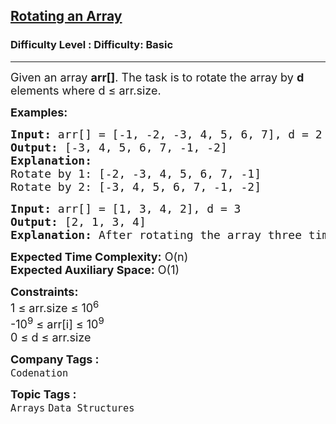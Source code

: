 <h2><a href="https://www.geeksforgeeks.org/problems/reversal-algorithm5340/1?page=2&category=Arrays&status=unsolved&sortBy=submissions">Rotating an Array</a></h2><h3>Difficulty Level : Difficulty: Basic</h3><hr><div class="problems_problem_content__Xm_eO"><p><span style="font-size: 18px;">Given an array <strong>arr[]</strong>. The task is to rotate the array by <strong>d</strong> elements where d&nbsp;</span><span style="font-size: 18px;">≤</span><span style="font-size: 18px;"> arr.size</span><span style="font-size: 18px;">.</span></p>
<p><span style="font-size: 18px;"><strong>Examples:</strong></span></p>
<pre><span style="font-size: 18px;"><strong>Input: </strong>arr[] = [-1, -2, -3, 4, 5, 6, 7], d = 2
<strong>Output:</strong> [-3, 4, 5, 6, 7, -1, -2]
<strong>Explanation:</strong> <br>Rotate by 1: [-2, -3, 4, 5, 6, 7, -1]<br>Rotate by 2: [-3, 4, 5, 6, 7, -1, -2]</span>
</pre>
<pre><span style="font-size: 18px;"><strong>Input: </strong>arr[] = [1, 3, 4, 2], d = 3 <br></span><span style="font-size: 18px;"><strong>Output:</strong> [2, 1, 3, 4]<br><strong>Explanation: </strong>After rotating the array three times, the first three elements shift one by one to the right.</span></pre>
<p><span style="font-size: 18px;"><strong>Expected Time Complexity:</strong> O(n)<br><strong>Expected Auxiliary Space:</strong>&nbsp;O(1)</span></p>
<p><span style="font-size: 18px;"><strong>Constraints:</strong><br>1 ≤ arr.size ≤ 10<sup>6</sup><br>-10<sup>9</sup> ≤ arr[i] ≤ 10<sup>9</sup><br>0 ≤ d ≤ arr.size</span></p></div><p><span style=font-size:18px><strong>Company Tags : </strong><br><code>Codenation</code>&nbsp;<br><p><span style=font-size:18px><strong>Topic Tags : </strong><br><code>Arrays</code>&nbsp;<code>Data Structures</code>&nbsp;